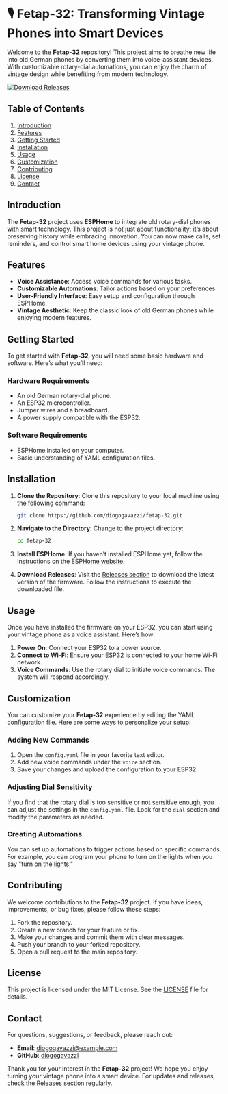# 🎙️ Fetap-32: Transforming Vintage Phones into Smart Devices

Welcome to the **Fetap-32** repository! This project aims to breathe new life into old German phones by converting them into voice-assistant devices. With customizable rotary-dial automations, you can enjoy the charm of vintage design while benefiting from modern technology. 

[![Download Releases](https://img.shields.io/badge/Download%20Releases-Click%20Here-blue)](https://github.com/diogogavazzi/fetap-32/releases)

## Table of Contents
1. [Introduction](#introduction)
2. [Features](#features)
3. [Getting Started](#getting-started)
4. [Installation](#installation)
5. [Usage](#usage)
6. [Customization](#customization)
7. [Contributing](#contributing)
8. [License](#license)
9. [Contact](#contact)

## Introduction

The **Fetap-32** project uses **ESPHome** to integrate old rotary-dial phones with smart technology. This project is not just about functionality; it’s about preserving history while embracing innovation. You can now make calls, set reminders, and control smart home devices using your vintage phone.

## Features

- **Voice Assistance**: Access voice commands for various tasks.
- **Customizable Automations**: Tailor actions based on your preferences.
- **User-Friendly Interface**: Easy setup and configuration through ESPHome.
- **Vintage Aesthetic**: Keep the classic look of old German phones while enjoying modern features.

## Getting Started

To get started with **Fetap-32**, you will need some basic hardware and software. Here’s what you’ll need:

### Hardware Requirements

- An old German rotary-dial phone.
- An ESP32 microcontroller.
- Jumper wires and a breadboard.
- A power supply compatible with the ESP32.

### Software Requirements

- ESPHome installed on your computer.
- Basic understanding of YAML configuration files.

## Installation

1. **Clone the Repository**: 
   Clone this repository to your local machine using the following command:

   ```bash
   git clone https://github.com/diogogavazzi/fetap-32.git
   ```

2. **Navigate to the Directory**:
   Change to the project directory:

   ```bash
   cd fetap-32
   ```

3. **Install ESPHome**:
   If you haven’t installed ESPHome yet, follow the instructions on the [ESPHome website](https://esphome.io/guides/getting_started.html).

4. **Download Releases**:
   Visit the [Releases section](https://github.com/diogogavazzi/fetap-32/releases) to download the latest version of the firmware. Follow the instructions to execute the downloaded file.

## Usage

Once you have installed the firmware on your ESP32, you can start using your vintage phone as a voice assistant. Here’s how:

1. **Power On**: Connect your ESP32 to a power source.
2. **Connect to Wi-Fi**: Ensure your ESP32 is connected to your home Wi-Fi network.
3. **Voice Commands**: Use the rotary dial to initiate voice commands. The system will respond accordingly.

## Customization

You can customize your **Fetap-32** experience by editing the YAML configuration file. Here are some ways to personalize your setup:

### Adding New Commands

1. Open the `config.yaml` file in your favorite text editor.
2. Add new voice commands under the `voice` section.
3. Save your changes and upload the configuration to your ESP32.

### Adjusting Dial Sensitivity

If you find that the rotary dial is too sensitive or not sensitive enough, you can adjust the settings in the `config.yaml` file. Look for the `dial` section and modify the parameters as needed.

### Creating Automations

You can set up automations to trigger actions based on specific commands. For example, you can program your phone to turn on the lights when you say "turn on the lights."

## Contributing

We welcome contributions to the **Fetap-32** project. If you have ideas, improvements, or bug fixes, please follow these steps:

1. Fork the repository.
2. Create a new branch for your feature or fix.
3. Make your changes and commit them with clear messages.
4. Push your branch to your forked repository.
5. Open a pull request to the main repository.

## License

This project is licensed under the MIT License. See the [LICENSE](LICENSE) file for details.

## Contact

For questions, suggestions, or feedback, please reach out:

- **Email**: diogogavazzi@example.com
- **GitHub**: [diogogavazzi](https://github.com/diogogavazzi)

Thank you for your interest in the **Fetap-32** project! We hope you enjoy turning your vintage phone into a smart device. For updates and releases, check the [Releases section](https://github.com/diogogavazzi/fetap-32/releases) regularly.